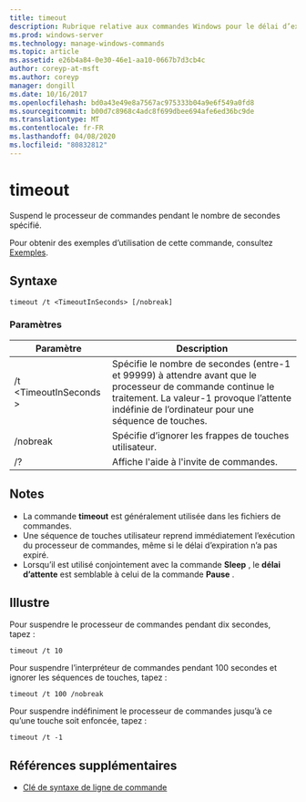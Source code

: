 ```yaml
---
title: timeout
description: Rubrique relative aux commandes Windows pour le délai d’expiration, qui suspend le processeur de commande pendant le nombre de secondes spécifié.
ms.prod: windows-server
ms.technology: manage-windows-commands
ms.topic: article
ms.assetid: e26b4a84-0e30-46e1-aa10-0667b7d3cb4c
author: coreyp-at-msft
ms.author: coreyp
manager: dongill
ms.date: 10/16/2017
ms.openlocfilehash: bd0a43e49e8a7567ac975333b04a9e6f549a0fd8
ms.sourcegitcommit: b00d7c8968c4adc8f699dbee694afe6ed36bc9de
ms.translationtype: MT
ms.contentlocale: fr-FR
ms.lasthandoff: 04/08/2020
ms.locfileid: "80832812"
---
```

# <a name="timeout"></a>timeout

Suspend le processeur de commandes pendant le nombre de secondes spécifié.

Pour obtenir des exemples d’utilisation de cette commande, consultez [Exemples](#BKMK_examples).

## <a name="syntax"></a>Syntaxe

```
timeout /t <TimeoutInSeconds> [/nobreak] 
```

### <a name="parameters"></a>Paramètres

|Paramètre|Description|
|---------|-----------|
|/t \<TimeoutInSeconds >|Spécifie le nombre de secondes (entre-1 et 99999) à attendre avant que le processeur de commande continue le traitement. La valeur-1 provoque l’attente indéfinie de l’ordinateur pour une séquence de touches.|
|/nobreak|Spécifie d’ignorer les frappes de touches utilisateur.|
|/?|Affiche l'aide à l'invite de commandes.|

## <a name="remarks"></a>Notes

-   La commande **timeout** est généralement utilisée dans les fichiers de commandes.
-   Une séquence de touches utilisateur reprend immédiatement l’exécution du processeur de commandes, même si le délai d’expiration n’a pas expiré.
-   Lorsqu’il est utilisé conjointement avec la commande **Sleep** , le **délai d’attente** est semblable à celui de la commande **Pause** .

## <a name="examples"></a><a name=BKMK_examples></a>Illustre

Pour suspendre le processeur de commandes pendant dix secondes, tapez :
```
timeout /t 10
```
Pour suspendre l’interpréteur de commandes pendant 100 secondes et ignorer les séquences de touches, tapez :
```
timeout /t 100 /nobreak
```
Pour suspendre indéfiniment le processeur de commandes jusqu’à ce qu’une touche soit enfoncée, tapez :
```
timeout /t -1
```

## <a name="additional-references"></a>Références supplémentaires

- [Clé de syntaxe de ligne de commande](command-line-syntax-key.md)
